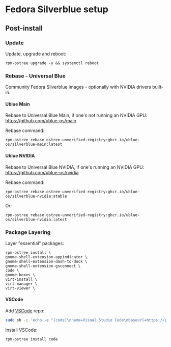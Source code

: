 # Fedora Silverblue setup

## Post-install

### Update
Update, upgrade and reboot:
```
rpm-ostree upgrade -y && systemctl reboot
```

### Rebase - Universal Blue
Community Fedora Silverblue images - optionally with NVIDIA drivers built-in.

#### Ublue Main
Rebase to Universal Blue Main, if one's not running an NVIDIA GPU: https://github.com/ublue-os/main

Rebase command:
```
rpm-ostree rebase ostree-unverified-registry:ghcr.io/ublue-os/silverblue-main:latest
```

#### Ublue NVIDIA
Rebase to Universal Blue NVIDIA, if one's running an NVIDIA GPU: https://github.com/ublue-os/nvidia

Rebase command:
```
rpm-ostree rebase ostree-unverified-registry:ghcr.io/ublue-os/silverblue-nvidia:stable
```

Or:
```
rpm-ostree rebase ostree-unverified-registry:ghcr.io/ublue-os/silverblue-nvidia:latest
```

### Package Layering
Layer "essential" packages:
```
rpm-ostree install \
gnome-shell-extension-appindicator \
gnome-shell-extension-dash-to-dock \
gnome-shell-extension-gsconnect \
code \
gnome-boxes \
virt-install \
virt-manager \
virt-viewer \
```

#### VSCode
Add [VSCode](https://code.visualstudio.com/docs/setup/linux#_rhel-fedora-and-centos-based-distributions) repo:

```bash
sudo sh -c 'echo -e "[code]\nname=Visual Studio Code\nbaseurl=https://packages.microsoft.com/yumrepos/vscode\nenabled=1\ngpgcheck=1\ngpgkey=https://packages.microsoft.com/keys/microsoft.asc" > /etc/yum.repos.d/vscode.repo'
```

Install VSCode:

```bash
rpm-ostree install code
```
